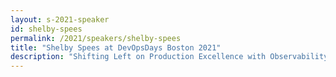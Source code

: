 ```yaml
---
layout: s-2021-speaker
id: shelby-spees
permalink: /2021/speakers/shelby-spees
title: "Shelby Spees at DevOpsDays Boston 2021"
description: "Shifting Left on Production Excellence with Observability"
---
```

    
